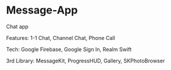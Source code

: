# Message-App
Chat app

Features: 1-1 Chat, Channel Chat, Phone Call

Tech: Google Firebase, Google Sign In, Realm Swift

3rd Library: MessageKit, ProgressHUD, Gallery, SKPhotoBrowser
